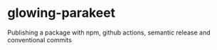 # glowing-parakeet
Publishing a package with npm, github actions, semantic release and conventional commits
